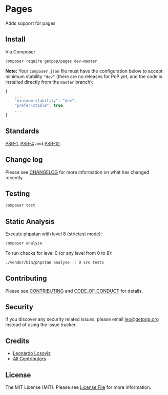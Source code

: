# Pages

<!--
[![Latest Version on Packagist][ico-version]][link-packagist]
[![Software License][ico-license]](LICENSE.md)
[![Build Status][ico-travis]][link-travis]
[![Coverage Status][ico-scrutinizer]][link-scrutinizer]
[![Quality Score][ico-code-quality]][link-code-quality]
[![Total Downloads][ico-downloads]][link-downloads]
-->

Adds support for pages

## Install

Via Composer

``` bash
composer require getpop/pages dev-master
```

**Note:** Your `composer.json` file must have the configuration below to accept minimum stability `"dev"` (there are no releases for PoP yet, and the code is installed directly from the `master` branch):

```javascript
{
    ...
    "minimum-stability": "dev",
    "prefer-stable": true,
    ...
}
```

<!--
## Usage

``` php
```
-->

## Standards

[PSR-1](https://www.php-fig.org/psr/psr-1), [PSR-4](https://www.php-fig.org/psr/psr-4) and [PSR-12](https://www.php-fig.org/psr/psr-12).

## Change log

Please see [CHANGELOG](CHANGELOG.md) for more information on what has changed recently.

## Testing

``` bash
composer test
```

## Static Analysis

Execute [phpstan](https://github.com/phpstan/phpstan) with level 8 (strictest mode):

``` bash
composer analyse
```

To run checks for level 0 (or any level from 0 to 8):

``` bash
./vendor/bin/phpstan analyse -l 0 src tests
```

## Contributing

Please see [CONTRIBUTING](CONTRIBUTING.md) and [CODE_OF_CONDUCT](CODE_OF_CONDUCT.md) for details.

## Security

If you discover any security related issues, please email leo@getpop.org instead of using the issue tracker.

## Credits

- [Leonardo Losoviz][link-author]
- [All Contributors][link-contributors]

## License

The MIT License (MIT). Please see [License File](LICENSE.md) for more information.

[ico-version]: https://img.shields.io/packagist/v/getpop/pages.svg?style=flat-square
[ico-license]: https://img.shields.io/badge/license-MIT-brightgreen.svg?style=flat-square
[ico-travis]: https://img.shields.io/travis/getpop/pages/master.svg?style=flat-square
[ico-scrutinizer]: https://img.shields.io/scrutinizer/coverage/g/getpop/pages.svg?style=flat-square
[ico-code-quality]: https://img.shields.io/scrutinizer/g/getpop/pages.svg?style=flat-square
[ico-downloads]: https://img.shields.io/packagist/dt/getpop/pages.svg?style=flat-square

[link-packagist]: https://packagist.org/packages/getpop/pages
[link-travis]: https://travis-ci.org/getpop/pages
[link-scrutinizer]: https://scrutinizer-ci.com/g/getpop/pages/code-structure
[link-code-quality]: https://scrutinizer-ci.com/g/getpop/pages
[link-downloads]: https://packagist.org/packages/getpop/pages
[link-author]: https://github.com/leoloso
[link-contributors]: ../../contributors
